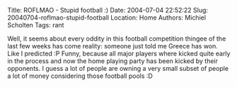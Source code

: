Title: ROFLMAO - Stupid football :)
Date: 2004-07-04 22:52:22
Slug: 20040704-roflmao-stupid-football
Location: Home
Authors: Michiel Scholten
Tags: rant

<p>Well, it seems about every oddity in this football competition thingee of the last few weeks has come reality: someone just told me Greece has won. Like I predicted :P Funny, because all major players where kicked quite early in the process and now the home playing party has been kicked by their opponents. I guess a lot of people are owning a very small subset of people a lot of money considering those football pools :D</p>